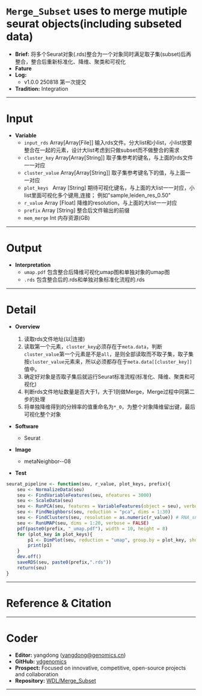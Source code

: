 # `Merge_Subset` uses to merge mutiple seurat objects(including subseted data)
- **Brief:** 将多个Seurat对象(.rds)整合为一个对象同时满足取子集(subset)后再整合，整合后重新标准化、降维、聚类和可视化
- **Fature** 
- **Log:** 
  - v1.0.0 250818 第一次提交
- **Tradition:** Integration

---
# Input
- **Variable**
  - `input_rds` Array[Array[File]] 输入rds文件。分大list和小list，小list放要整合在一起的元素，设计大list考虑到只做subset而不做整合的需求
  - `cluster_key` Array[Array[String]] 取子集参考的键名，与上面的rds文件一一对应
  - `cluster_value` Array[Array[String]] 取子集参考键名下的值，与上面一一对应
  - `plot_keys ` Array [String] 期待可视化键名，与上面的大list一一对应，小list里面可视化多个键用,连接； 例如"sample,leiden_res_0.50"
  - `r_value` Array [Float] 降维的resolution，与上面的大list一一对应
  - `prefix` Array [String] 整合后文件输出的前缀
  - `mem_merge` Int 内存资源(GB)

---
# Output
- **Interpretation**
  - `umap.pdf` 包含整合后降维可视化umap图和单独对象的umap图
  - `.rds` 包含整合后的.rds和单独对象标准化流程的.rds

---
# Detail
- **Overview**
  1. 读取rds文件地址(以|连接)
  2. 读取第一个元素，`cluster_key`必须存在于`meta.data`，判断`cluster_value`第一个元素是不是`all`，是则全部读取而不取子集，取子集按`cluster_value`元素来，所以必须都存在于`meta.data[[cluster_key]]`值中。
  3. 确定好对象是否取子集后就运行Seurat标准流程(标准化、降维、聚类和可视化)
  4. 判断rds文件地址数量是否大于1，大于1则做Merge，Merge过程中同第二步的处理
  5. 将单独降维得到的分辨率的值重命名为`*_0`，为整个对象降维留出键，最后可视化整个对象

- **Software**
  - Seurat

- **Image**
  - metaNeighbor--08 

- **Test**
```R
seurat_pipeline <- function(seu, r_value, plot_keys, prefix){
    seu <- NormalizeData(seu)
    seu <- FindVariableFeatures(seu, nfeatures = 3000)
    seu <- ScaleData(seu)
    seu <- RunPCA(seu, features = VariableFeatures(object = seu), verbose = FALSE)
    seu <- FindNeighbors(seu, reduction = "pca", dims = 1:30)
    seu <- FindClusters(seu, resolution = as.numeric(r_value)) # RNA_snn_res.0.5
    seu <- RunUMAP(seu, dims = 1:20, verbose = FALSE)
    pdf(paste0(prefix, "_umap.pdf"), width = 10, height = 8)
    for (plot_key in plot_keys){
        p1 <- DimPlot(seu, reduction = "umap", group.by = plot_key, shuffle = TRUE, label = TRUE)
        print(p1)
    }
    dev.off()
    saveRDS(seu, paste0(prefix,".rds"))
    return(seu)
}
```

---
# Reference & Citation
> 

---
# Coder
- **Editor:** yangdong (yangdong@genomics.cn)
- **GitHub:** [ydgenomics](https://github.com/ydgenomics)
- **Prospect:** Focused on innovative, competitive, open-source projects and collaboration
- **Repository:** [WDL/Merge_Subset]()
---
